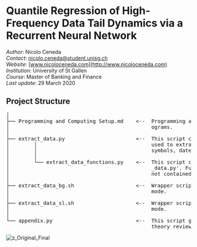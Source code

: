 # Quantile Regression of High-Frequency Data Tail Dynamics via a Recurrent Neural Network

*Author*: Nicolo Ceneda \
*Contact*: nicolo.ceneda@student.unisg.ch \
*Website*: [www.nicoloceneda.com](http://www.nicoloceneda.com) \
*Institution*: University of St Gallen \
*Course*: Master of Banking and Finance \
*Last update*: 29 March 2020

## Project Structure
<pre>
│
├── Programming and Computing Setup.md    <--  Programming and computing setup required to execute the p-
│                                              ograms. 
│
├── extract_data.py                       <--  This script constructs the command line interface which is
│        │                                     used to extract, clean and manage trade data for selected 
│        │                                     symbols, dates and times from the wrds database.
│        │
│        └── extract_data_functions.py    <--  This script contains general functions called in 'extract-
│                                              _data.py'. Functions specific to the 'extract_data.py' are 
│                                              not contained in this script.
│
├── extract_data_bg.sh                    <--  Wrapper script to execute 'extract_data.py' in 'debugging' 
│                                              mode.
│
├── extract_data_sl.sh                    <--  Wrapper script to execute extract_data.py in 'symbol_list' 
│                                              mode.
│
└── appendix.py                           <--  This script generates some of the illustrations used in the 
                                               theory review section of the paper.
</pre>

![z_Original_Final](https://user-images.githubusercontent.com/47401951/59556228-4de6af00-8fbf-11e9-85b6-92ccfe1f3beb.png)
